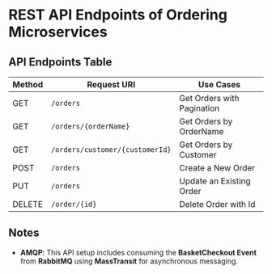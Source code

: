 # REST API Endpoints of Ordering Microservices

## API Endpoints Table

| Method | Request URI                             | Use Cases                      |
|--------|-----------------------------------------|--------------------------------|
| GET    | `/orders`                               | Get Orders with Pagination     |
| GET    | `/orders/{orderName}`                   | Get Orders by OrderName        |
| GET    | `/orders/customer/{customerId}`         | Get Orders by Customer         |
| POST   | `/orders`                               | Create a New Order             |
| PUT    | `/orders`                               | Update an Existing Order       |
| DELETE | `/order/{id}`                           | Delete Order with Id           |

## Notes
- **AMQP**: This API setup includes consuming the **BasketCheckout Event** from **RabbitMQ** using **MassTransit** for asynchronous messaging.
